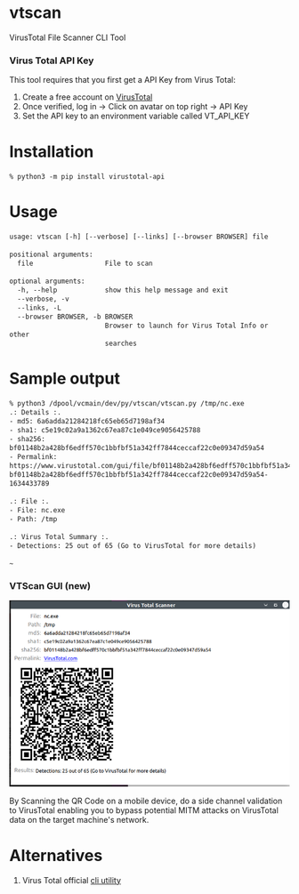 # vtscan
VirusTotal File Scanner CLI Tool

### Virus Total API Key
This tool requires that you first get a API Key from Virus Total:
1. Create a free account on [VirusTotal](https://www.virustotal.com/gui/join-us)
2. Once verified, log in -> Click on avatar on top right -> API Key
3. Set the API key to an environment variable called VT_API_KEY
# Installation
````
% python3 -m pip install virustotal-api
````
# Usage
````
usage: vtscan [-h] [--verbose] [--links] [--browser BROWSER] file

positional arguments:
  file                  File to scan

optional arguments:
  -h, --help            show this help message and exit
  --verbose, -v
  --links, -L
  --browser BROWSER, -b BROWSER
                        Browser to launch for Virus Total Info or other
                        searches
  ````

# Sample output
````
% python3 /dpool/vcmain/dev/py/vtscan/vtscan.py /tmp/nc.exe
.: Details :.
- md5: 6a6adda21284218fc65eb65d7198af34
- sha1: c5e19c02a9a1362c67ea87c1e049ce9056425788
- sha256: bf01148b2a428bf6edff570c1bbfbf51a342ff7844ceccaf22c0e09347d59a54
- Permalink: https://www.virustotal.com/gui/file/bf01148b2a428bf6edff570c1bbfbf51a342ff7844ceccaf22c0e09347d59a54/detection/f-bf01148b2a428bf6edff570c1bbfbf51a342ff7844ceccaf22c0e09347d59a54-1634433789

.: File :.
- File: nc.exe
- Path: /tmp

.: Virus Total Summary :.
- Detections: 25 out of 65 (Go to VirusTotal for more details)

~
````

### VTScan GUI (new)
![VTScan GUI](https://raw.githubusercontent.com/JavaScriptDude/vtscan/master/VTScan_GUI.png)

By Scanning the QR Code on a mobile device, do a side channel validation to VirusTotal enabling you to bypass potential MITM attacks on VirusTotal data on the target machine's network.


# Alternatives
1. Virus Total official [cli utility](https://github.com/VirusTotal/vt-cli)
